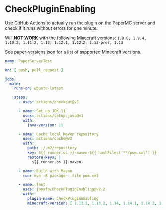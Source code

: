 # CheckPluginEnabling

Use GitHub Actions to actually run the plugin on the PaperMC server and check if it runs without errors for one minute.

Will **NOT WORK** with the following Minecraft
versions: `1.8.8, 1.9.4, 1.10.2, 1.11.2, 1.12, 1.12.1, 1.12.2, 1.13-pre7, 1.13`

See [paper-versions.json](paper-versions.json) for a list of supported Minecraft versions.

```yaml
name: PaperServerTest

on: [ push, pull_request ]

jobs:
  main:
    runs-on: ubuntu-latest

    steps:
      - uses: actions/checkout@v1

      - name: Set up JDK 11
        uses: actions/setup-java@v1
        with:
          java-version: 11

      - name: Cache local Maven repository
        uses: actions/cache@v2
        with:
          path: ~/.m2/repository
          key: ${{ runner.os }}-maven-${{ hashFiles('**/pom.xml') }}
          restore-keys: |
            ${{ runner.os }}-maven-

      - name: Build with Maven
        run: mvn -B package --file pom.xml

      - name: Test
        uses: jaoafa/CheckPluginEnabling@v2.2
        with:
          plugin-name: CheckPluginEnabling
          minecraft-version: [ 1.13.1, 1.13.2, 1.14, 1.14.1, 1.14.2, 1.14.3, 1.14.4, 1.15, 1.15.1, 1.15.2, 1.16.1, 1.16.2, 1.16.3, 1.16.4, 1.16.5, 1.17, 1.17.1, 1.18, 1.18.1, 1.18.2, 1.19, 1.19.1 ]
```
